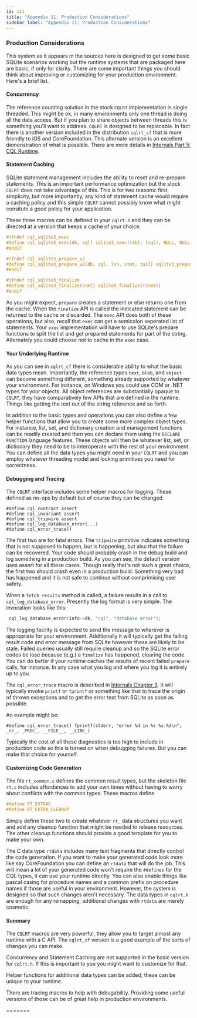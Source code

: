 ```yaml
---
id: x11
title: "Appendix 11: Production Considerations"
sidebar_label: "Appendix 11: Production Considerations"
---
```

<!---
-- Copyright (c) Meta Platforms, Inc. and affiliates.
--
-- This source code is licensed under the MIT license found in the
-- LICENSE file in the root directory of this source tree.
-->

### Production Considerations

This system as it appears in the sources here is designed to get some basic SQLite scenarios working but
the runtime systems that are packaged here are basic, if only for clarity.  There are some important
things you should think about improving or customizing for your production environment. Here's a brief list.


#### Concurrency

The reference counting solution in the stock `CQLRT` implementation is single threaded.  This might be ok,
in many environments only one thread is doing all the data access.  But if you plan to share objects
between threads this is something you'll want to address.  `CQLRT` is designed to be replacable.  In fact
there is another version included in the distribution `cqlrt_cf` that is more friendly to iOS and CoreFoundation.
This alternate version is an excellent demonstration of what is possible.  There are more details
in [Internals Part 5: CQL Runtime](https://cgsql.dev/cql-guide/int05).

#### Statement Caching

SQLite statement management includes the ability to reset and re-prepare statements.  This is an
important performance optimization but the stock `CQLRT` does not take advantage of this.  This is
for two reasons:  first, simplicity, but more importantly, any kind of statement cache would require
a caching policy and this simple `CQLRT` cannot possibly know what might consitute a good policy
for your application.

These three macros can be defined in your `cqlrt.h` and they can be directed at a version that
keeps a cache of your choice.

```C
#ifndef cql_sqlite3_exec
#define cql_sqlite3_exec(db, sql) sqlite3_exec((db), (sql), NULL, NULL, NULL)
#endif

#ifndef cql_sqlite3_prepare_v2
#define cql_sqlite3_prepare_v2(db, sql, len, stmt, tail) sqlite3_prepare_v2((db), (sql), (len), (stmt), (tail))
#endif

#ifndef cql_sqlite3_finalize
#define cql_sqlite3_finalize(stmt) sqlite3_finalize((stmt))
#endif
```
As you might expect, `prepare` creates a statement or else returns one from the cache.
When the `finalize` API is called the indicated statement can be returned to the cache or discarded.
The `exec` API does both of these operations, but also, recall that `exec` can get a semicolon
seperated list of statements. Your `exec` implementation will have to use SQLite's prepare functions
to split the list and get prepared statements for part of the string.  Alternately you could choose
not to cache in the `exec` case.

#### Your Underlying Runtime

As you can see in `cqlrt_cf` there is considerable ability to what the basic data types mean.  Importantly,
the reference types `text`, `blob`, and `object` can become something different, something already
supported by whatever your environment.  For instance, on Windows you could use COM or .NET types
for your objects.  All object references are substantially opaque to `CQLRT`, they have comparatively
few APIs that are defined in the runtime.  Things like getting the text out of the string reference
and so forth.

In addition to the basic types and operations you can also define a few helper functions that
allow you to create some more complex object types.  For instance, list, set, and dictionary
creation and management functions can be readily created and then you can declare them using
the `DECLARE FUNCTION` language features.  These objects will then be whatever list, set, or
dictionary they need to be to interoperate with the rest of your environment.  You can
define all the data types you might need in your `CQLRT` and you can employ whatever
threading model and locking primitives you need for correctness.

#### Debugging and Tracing

The `CQLRT` interface includes some helper macros for logging.  These defined
as no-ops by default but of course they can be changed.

```
#define cql_contract assert
#define cql_invariant assert
#define cql_tripwire assert
#define cql_log_database_error(...)
#define cql_error_trace()
```

The first two are for fatal errors.  The `tripwire` primitive indicates something
that is not supposed to happen, but is happening, but also that the failure
can be recovered.  Your code should probably crash in the debug build and log
something in a production build.  As you can see, the default version uses assert
for all these cases.  Though really that's not such a great choice, the first two
should crash even in a production build.  Something very bad has happened and it
is not safe to continue without comprimising user safety.

When a `fetch_results` method is called, a failure results in a call to `cql_log_database_error`.
Presently the log format is very simple.  The invocation looks like this:

```C
 cql_log_database_error(info->db, "cql", "database error");
```
The logging facility is expected to send the message to wherever is appropriate for your environment.
Additionally it will typically get the failing result code and error message from SQLite however
these are likely to be stale. Failed queries usually still require cleanup and so the SQLite error
codes be lose because (e.g.) a `finalize` has happened, clearing the code. You can do better if
your runtime caches the results of recent failed `prepare` calls, for instance.  In any case
what you log and where you log it is entirely up to you.

The `cql_error_trace` macro is described in [Internals Chapter 3](https://cgsql.dev/cql-guide/int03#cleanup-and-errors).
It will typically invoke `printf` or `fprintf` or something like that to trace the origin of thrown
exceptions and to get the error text from SQLite as soon as possible.

An example might be:

```
#define cql_error_trace() fprintf(stderr, "error %d in %s %s:%d\n", _rc_, _PROC_, __FILE__, __LINE_)
```
Typically the cost of all these diagnostics is too high to include in production code so this is
turned on when debugging failures.  But you can make that choice for yourself.

#### Customizing Code Generation

The file `rt_common.c` defines the common result types, but the skeleton file `rt.c`
includes affordances to add your own times without having to worry about conflicts with the
common types.  These macros define

```C
#define RT_EXTRAS
#define RT_EXTRA_CLEANUP
```

Simply define these two to create whatever `rt_` data structures you want and add any
cleanup function that might be needed to release resources.  The other cleanup
functions should provide a good template for you to make your own.

The C data type `rtdata` includes many text fragments that directly control the
code generation.  If you want to make your generated code look more like say
CoreFoundation you can define an `rtdata` that will do the job.  This will mean
a lot of your generated code won't require the `#defines` for the CQL types,
it can use your runtime directly.  You can also enable things like pascal casing
for procedure names and a common prefix on procedure names if those are useful
in your environment.  However, the system is designed so that such changes
aren't necessary.  The data types in `cqlrt.h` are enough for any remapping,
additional changes with `rtdata` are merely cosmetic.  

#### Summary

The `CQLRT` macros are very powerful, they allow you to target almost any
runtime with a C API.  The `cqlrt_cf` version is a good example of the
sorts of changes you can make.

Concurrency and Statement Caching are not supported in the basic version
for `cqlrt.h`.  If this is important to you you might want to customize for that.

Helper functions for additional data types can be added, these can be
unique to your runtime.

There are tracing macros to help with debugability.  Providing some
useful versions of those can be of great help in production environments.

=======


